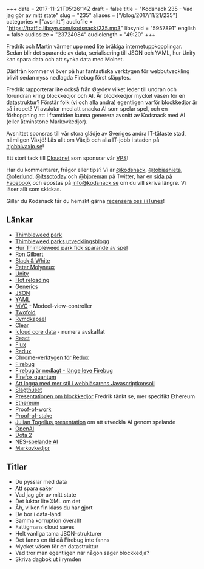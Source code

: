 +++
date = 2017-11-21T05:26:14Z
draft = false
title = "Kodsnack 235 - Vad jag gör av mitt state"
slug = "235"
aliases = ["/blog/2017/11/21/235"]
categories = ["avsnitt"]
audiofile = "https://traffic.libsyn.com/kodsnack/235.mp3"
libsynid = "5957891"
english = false
audiosize = "23724084"
audiolength = "49:20"
+++

Fredrik och Martin värmer upp med lite bråkiga internetuppkopplingar. Sedan blir det sparande av data, serialisering till JSON och YAML, hur Unity kan spara data och att synka data med Molnet.

Därifrån kommer vi över på hur fantastiska verktygen för webbutveckling blivit sedan nyss nedlagda Firebug först släpptes.

Fredrik rapporterar lite också från Øredev vilket leder till undran och förundran kring blockkedjor och AI. Är blockkedjor mycket väsen för en datastruktur? Förstår folk (vi och alla andra) egentligen varför blockkedjor är så i ropet? Vi avslutar med att snacka AI som spelar spel, och en förhoppning att i framtiden kunna generera avsnitt av Kodsnack med AI (eller åtminstone Markovkedjor).

Avsnittet sponsras till vår stora glädje av Sveriges andra IT-tätaste stad, nämligen Växjö! Läs allt om Växjö och alla IT-jobb i staden på [itjobbivaxjo.se](http://www.itjobbivaxjo.se/)!

Ett stort tack till [Cloudnet](http://www.cloudnet.se) som sponsrar vår [VPS](http://en.wikipedia.org/wiki/Virtual_private_server)!

Har du kommentarer, frågor eller tips? Vi är [@kodsnack](https://www.twitter.com/kodsnack), [@tobiashieta](https://www.twitter.com/tobiashieta), [@oferlund](https://www.twitter.com/oferlund), [@itssotoday](https://twitter.com/itssotoday) och [@bjoreman](https://www.twitter.com/bjoreman) på Twitter, har en [sida på Facebook](https://www.facebook.com/kodsnack) och epostas på [info@kodsnack.se](mailto:info@kodsnack.se) om du vill skriva längre. Vi läser allt som skickas.

Gillar du Kodsnack får du hemskt gärna [recensera oss i iTunes](http://itunes.apple.com/se/podcast/kodsnack/id561631498?l=en)!

## Länkar ##
* [Thimbleweed park](https://en.wikipedia.org/wiki/Thimbleweed_Park)
* [Thimbleweed parks utvecklingsblogg](https://blog.thimbleweedpark.com/)
* [Hur Thimbleweed park fick sparande av spel](https://blog.thimbleweedpark.com/savegame)
* [Ron Gilbert](https://en.wikipedia.org/wiki/Ron_Gilbert)
* [Black & White](https://en.wikipedia.org/wiki/Black_%26_White_%28video_game%29)
* [Peter Molyneux](https://en.wikipedia.org/wiki/Peter_Molyneux)
* [Unity](https://en.wikipedia.org/wiki/Unity_%28game_engine%29)
* [Hot reloading](https://code-cartoons.com/hot-reloading-and-time-travel-debugging-what-are-they-3c8ed2812f35)
* [Generics](https://en.wikipedia.org/wiki/Generic_programming)
* [JSON](https://en.wikipedia.org/wiki/JSON)
* [YAML](https://en.wikipedia.org/wiki/YAML)
* [MVC](https://en.wikipedia.org/wiki/Model%E2%80%93view%E2%80%93controller) - Modeel-view-controller
* [Twofold](https://twofoldinc.com/)
* [Rymdkapsel](https://rymdkapsel.com/)
* [Clear](https://itunes.apple.com/gb/app/clear-tasks-reminders-to-do/id493136154?mt=8)
* [Icloud core data](https://mjtsai.com/blog/2016/06/17/the-deprecation-of-icloud-core-data/) - numera avskaffat
* [React](https://reactjs.org/)
* [Flux](https://facebook.github.io/flux/docs/overview.html)
* [Redux](https://redux.js.org/)
* [Chrome-verktygen för Redux](http://extension.remotedev.io/)
* [Firebug](https://en.wikipedia.org/wiki/Firebug_%28software%29)
* [Firebug är nedlagt - länge leve Firebug](https://hacks.mozilla.org/2017/10/saying-goodbye-to-firebug/)
* [Firefox quantum](https://blog.mozilla.org/blog/2017/11/14/introducing-firefox-quantum/)
* [Att logga med mer stil i webbläsarens Javascriptkonsoll](https://developer.mozilla.org/sv-SE/docs/Web/API/Console)
* [Slagthuset](http://slagthus.se/)
* [Presentationen om blockkedjor](https://vimeo.com/241874026) Fredrik tänkt se, mer specifikt Ethereum
* [Ethereum](https://en.wikipedia.org/wiki/Ethereum)
* [Proof-of-work](https://en.wikipedia.org/wiki/Proof-of-work_system)
* [Proof-of-stake](https://en.wikipedia.org/wiki/Proof-of-stake)
* [Julian Togelius presentation](https://vimeo.com/242794067) om att utveckla AI genom spelande
* [OpenAI](https://en.wikipedia.org/wiki/OpenAI)
* [Dota 2](https://en.wikipedia.org/wiki/Dota_2)
* [NES-spelande AI](http://www.cs.cmu.edu/~tom7/mario/)
* [Markovkedjor](https://en.wikipedia.org/wiki/Markov_chain)

## Titlar ##
* Du pysslar med data
* Att spara saker
* Vad jag gör av mitt state
* Det luktar lite XML om det
* Åh, vilken fin klass du har gjort
* De bor i data-land
* Samma korruption överallt
* Fattigmans cloud saves
* Helt vanliga tama JSON-strukturer
* Det fanns en tid då Firebug inte fanns
* Mycket väsen för en datastruktur
* Vad tror man egentligen när någon säger blockkedja?
* Skriva dagbok ut i rymden